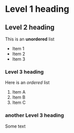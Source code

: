 # Level 1 heading

## Level 2 heading
This is an **unordered** list
- Item 1
- Item 2
- Item 3

### Level 3 heading
Here is an *ordered* list
1. Item A
2. Item B
3. Item C

### another Level 3 heading
Some text
